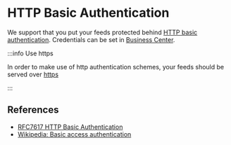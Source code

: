 # HTTP Basic Authentication

We support that you put your feeds protected behind [HTTP basic authentication](https://en.wikipedia.org/wiki/Basic_access_authentication). Credentials can be set in [Business Center](https://business.prisjakt.nu).

:::info Use https

In order to make use of http authentication schemes, your feeds should be served over [https](/infrastructure/protocols/http.md#use-https)

:::

## References

- [RFC7617 HTTP Basic Authentication](https://datatracker.ietf.org/doc/html/rfc7617)
- [Wikipedia: Basic access authentication](https://en.wikipedia.org/wiki/Basic_access_authentication)